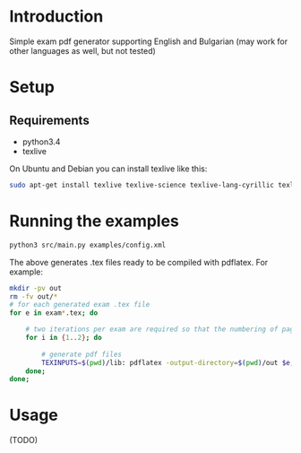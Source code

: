 # Introduction

Simple exam pdf generator supporting English and Bulgarian (may work for other languages as well,
but not tested)

# Setup

## Requirements

- python3.4
- texlive

On Ubuntu and Debian you can install texlive like this:

```bash
sudo apt-get install texlive texlive-science texlive-lang-cyrillic texlive-latex-extra

```

# Running the examples

```bash
python3 src/main.py examples/config.xml
```

The above generates .tex files ready to be compiled with pdflatex. For example:

```bash
mkdir -pv out
rm -fv out/*
# for each generated exam .tex file
for e in exam*.tex; do

    # two iterations per exam are required so that the numbering of pages works
    for i in {1..2}; do
    
        # generate pdf files
        TEXINPUTS=$(pwd)/lib: pdflatex -output-directory=$(pwd)/out $e;
    done;
done;
```

# Usage

(TODO)

